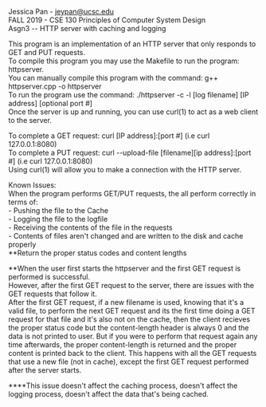 Jessica Pan - jeypan@ucsc.edu  
FALL 2019 - CSE 130 Principles of Computer System Design  
Asgn3 -- HTTP server with caching and logging  

This program is an implementation of an HTTP server that only responds to GET and PUT requests.  
To compile this program you may use the Makefile to run the program: httpserver.  
You can manually compile this program with the command: g++ httpserver.cpp -o httpserver  
To run the program use the command: ./httpserver -c -l [log filename] [IP address] [optional port #]  
Once the server is up and running, you can use curl(1) to act as a web client to the server.

To complete a GET request: curl [IP address]:[port #] (i.e curl 127.0.0.1:8080)  
To complete a PUT request: curl --upload-file [filename][ip address]:[port #] (i.e curl 127.0.0.1:8080)  
Using curl(1) will allow you to make a connection with the HTTP server.

Known Issues:  
    When the program performs GET/PUT requests, the all perform correctly in terms of:  
        - Pushing the file to the Cache  
        - Logging the file to the logfile  
        - Receiving the contents of the file in the requests  
        - Contents of files aren't changed and are written to the disk and cache properly  
        **Return the proper status codes and content lengths  

**When the user first starts the httpserver and the first GET request is performed is successful.  
    However, after the first GET request to the server, there are issues with the GET requests that follow it.  
    After the first GET request, if a new filename is used, knowing that it's a valid file, to perform the 
    next GET request and its the first time doing a GET request for that file and it's also not on the cache, 
    then the client recieves the proper status code but the content-length header is always 0 and the data is not 
    printed to user. But if you were to perform that request again any time afterwards, the proper content-length 
    is returned and the proper content is printed back to the client. This happens with all the GET requests that 
    use a new file (not in cache), except the first GET request performed after the server starts.  

****This issue doesn't affect the caching process, doesn't affect the logging process, doesn't affect the data 
    that's being cached.
